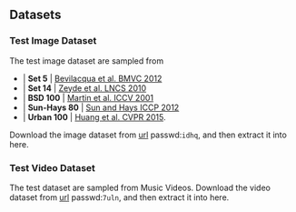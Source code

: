 ## Datasets

### Test Image Dataset
The test image dataset are sampled from 
- | **Set 5** |  [Bevilacqua et al. BMVC 2012](http://people.rennes.inria.fr/Aline.Roumy/results/SR_BMVC12.html)
- | **Set 14** |  [Zeyde et al. LNCS 2010](https://sites.google.com/site/romanzeyde/research-interests)
- | **BSD 100** | [Martin et al. ICCV 2001](https://www.eecs.berkeley.edu/Research/Projects/CS/vision/bsds/)
- | **Sun-Hays 80** | [Sun and Hays ICCP 2012](http://cs.brown.edu/~lbsun/SRproj2012/SR_iccp2012.html)
- | **Urban 100** | [Huang et al. CVPR 2015](https://sites.google.com/site/jbhuang0604/publications/struct_sr).

Download the image dataset from [url](https://pan.baidu.com/s/1IpSz2RiQhKNgbqXIEEeTfw) passwd:`idhq`, and then extract it into here.

### Test Video Dataset

The test dataset are sampled from Music Videos. Download the video dataset from [url](https://pan.baidu.com/s/1BQ1D-JNZKs06GqCRFlrwTQ) passwd:`7uln`, and then extract it into here.
